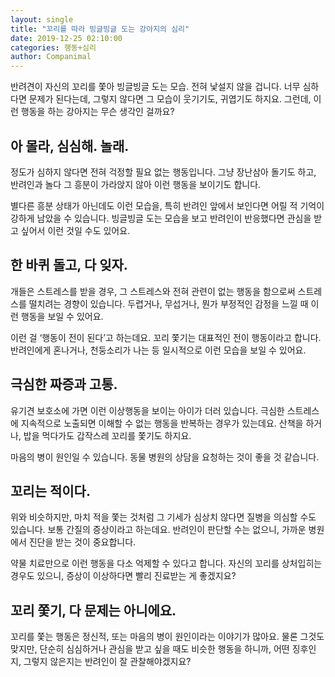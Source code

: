 ```yaml
---
layout: single
title: "꼬리를 따라 빙글빙글 도는 강아지의 심리"
date: 2019-12-25 02:10:00
categories: 행동+심리
author: Companimal
---
```


반려견이 자신의 꼬리를 쫓아 빙글빙글 도는 모습. 전혀 낯설지 않을 겁니다. 너무 심하다면 문제가 된다는데, 그렇지 않다면 그 모습이 웃기기도, 귀엽기도 하지요. 그런데, 이런 행동을 하는 강아지는 무슨 생각인 걸까요?

## 아 몰라, 심심해. 놀래.

정도가 심하지 않다면 전혀 걱정할 필요 없는 행동입니다. 그냥 장난삼아 돌기도 하고, 반려인과 놀다 그 흥분이 가라앉지 않아 이런 행동을 보이기도 합니다.

별다른 흥분 상태가 아닌데도 이런 모습을, 특히 반려인 앞에서 보인다면 어릴 적 기억이 강하게 남았을 수 있습니다. 빙글빙글 도는 모습을 보고 반려인이 반응했다면 관심을 받고 싶어서 이런 것일 수도 있어요.

## 한 바퀴 돌고, 다 잊자.

개들은 스트레스를 받을 경우, 그 스트레스와 전혀 관련이 없는 행동을 함으로써 스트레스를 떨치려는 경향이 있습니다. 두렵거나, 무섭거나, 뭔가 부정적인 감정을 느낄 때 이런 행동을 보일 수 있어요.

이런 걸 ‘행동이 전이 된다’고 하는데요. 꼬리 쫓기는 대표적인 전이 행동이라고 합니다. 반려인에게 혼나거나, 천둥소리가 나는 등 일시적으로 이런 모습을 보일 수 있어요.

## 극심한 짜증과 고통.

유기견 보호소에 가면 이런 이상행동을 보이는 아이가 더러 있습니다. 극심한 스트레스에 지속적으로 노출되면 이해할 수 없는 행동을 반복하는 경우가 있는데요. 산책을 하거나, 밥을 먹다가도 갑작스레 꼬리를 쫓기도 하지요.

마음의 병이 원인일 수 있습니다. 동물 병원의 상담을 요청하는 것이 좋을 것 같습니다.

## 꼬리는 적이다.

위와 비슷하지만, 마치 적을 쫓는 것처럼 그 기세가 심상치 않다면 질병을 의심할 수도 있습니다. 보통 간질의 증상이라고 하는데요. 반려인이 판단할 수는 없으니, 가까운 병원에서 진단을 받는 것이 중요합니다.

약물 치료만으로 이런 행동을 다소 억제할 수 있다고 합니다. 자신의 꼬리를 상처입히는 경우도 있으니, 증상이 이상하다면 빨리 진료받는 게 좋겠지요?

## 꼬리 쫓기, 다 문제는 아니에요.

꼬리를 쫓는 행동은 정신적, 또는 마음의 병이 원인이라는 이야기가 많아요. 물론 그것도 맞지만, 단순히 심심하거나 관심을 받고 싶을 때도 비슷한 행동을 하니까, 어떤 징후인지, 그렇지 않은지는 반려인이 잘 관찰해야겠지요?
